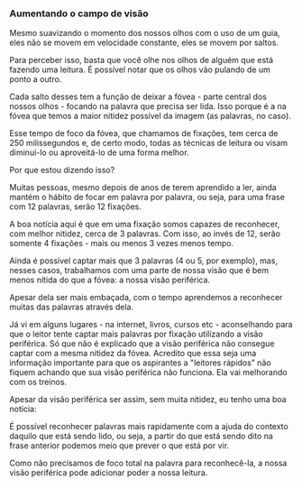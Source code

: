 ### Aumentando o campo de visão

Mesmo suavizando o momento dos nossos olhos com o uso de um guia, eles não se movem em velocidade constante, eles se movem por saltos. 

Para perceber isso, basta que você olhe nos olhos de alguém que está fazendo uma leitura. É possível notar que os olhos vão pulando de um ponto a outro.

Cada salto desses tem a função de deixar a fóvea - parte central dos nossos olhos - focando na palavra que precisa ser lida. Isso porque é a na fóvea que temos a maior nitidez possível da imagem (as palavras, no caso). 

Esse tempo de foco da fóvea, que chamamos de fixações, tem cerca de 250 milissegundos e, de certo modo, todas as técnicas de leitura ou visam diminuí-lo ou aproveitá-lo de uma forma melhor.

Por que estou dizendo isso?

Muitas pessoas, mesmo depois de anos de terem aprendido a ler, ainda mantém o hábito de focar em palavra por palavra, ou seja, para uma frase com 12 palavras, serão 12 fixações. 

A boa notícia aqui é que em uma fixação somos capazes de reconhecer, com melhor nitidez, cerca de 3 palavras. Com isso, ao invés de 12, serão somente 4 fixações - mais ou menos 3 vezes menos tempo.

Ainda é possível captar mais que 3 palavras (4 ou 5, por exemplo), mas, nesses casos, trabalhamos com uma parte de nossa visão que é bem menos nítida do que a fóvea: a nossa visão periférica. 

Apesar dela ser mais embaçada, com o tempo aprendemos a reconhecer muitas das palavras através dela.

Já vi em alguns lugares - na internet, livros, cursos etc - aconselhando para que o leitor tente captar mais palavras por fixação utilizando a visão periférica. Só que não é explicado que a visão periférica não consegue captar com a mesma nitidez da fóvea. Acredito que essa seja uma informação importante para que os aspirantes a "leitores rápidos" não fiquem achando que sua visão periférica não funciona. Ela vai melhorando com os treinos.

Apesar da visão periférica ser assim, sem muita nitidez, eu tenho uma boa notícia:

É possível reconhecer palavras mais rapidamente com a ajuda do contexto daquilo que está sendo lido, ou seja, a partir do que está sendo dito na frase anterior podemos meio que prever o que está por vir. 

Como não precisamos de foco total na palavra para reconhecê-la, a nossa visão periférica pode adicionar poder a nossa leitura.
